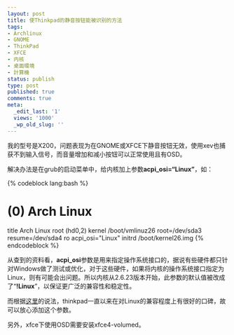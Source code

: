 ```yaml
---
layout: post
title: 使Thinkpad的静音按钮能被识别的方法
tags:
- Archlinux
- GNOME
- ThinkPad
- XFCE
- 内核
- 桌面環境
- 計算機
status: publish
type: post
published: true
comments: true
meta:
  _edit_last: '1'
  views: '1000'
  _wp_old_slug: ''
---
```

我的型号是X200，问题表现为在GNOME或XFCE下静音按钮无效，使用xev也捕获不到输入信号，而音量增加和减小按钮可以正常使用且有OSD。

解决办法是在grub的启动菜单中，给内核加上参数<strong>acpi_osi=“Linux”</strong>，如： 

{% codeblock lang:bash %}
# (0) Arch Linux
title  Arch Linux
root   (hd0,2)
kernel /boot/vmlinuz26 root=/dev/sda3 resume=/dev/sda4 ro acpi_osi="Linux"
initrd /boot/kernel26.img
{% endcodeblock %}

从查到的资料看，<strong>acpi_osi</strong>参数是用来指定操作系统接口的，据说有些硬件都只针对Windows做了测试或优化，对于这些硬件，如果将内核的操作系统接口指定为Linux，则有可能会出问题。所以内核从2.6.23版本开始，此参数的默认值被改成了“<strong>!Linux</strong>”，以保证更广泛的兼容性和稳定性。

而根据<a href="http://www.thinkwiki.org/wiki/Mute_button">这里</a>的说法，thinkpad一直以来在对Linux的兼容程度上有很好的口碑，故可以放心添加这个参数。 

另外，xfce下使用OSD需要安装xfce4-volumed。
